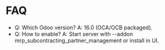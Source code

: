 # FAQ

- Q: Which Odoo version? A: 16.0 (OCA/OCB packaged).
- Q: How to enable? A: Start server with --addon mrp_subcontracting_partner_management or install in UI.
